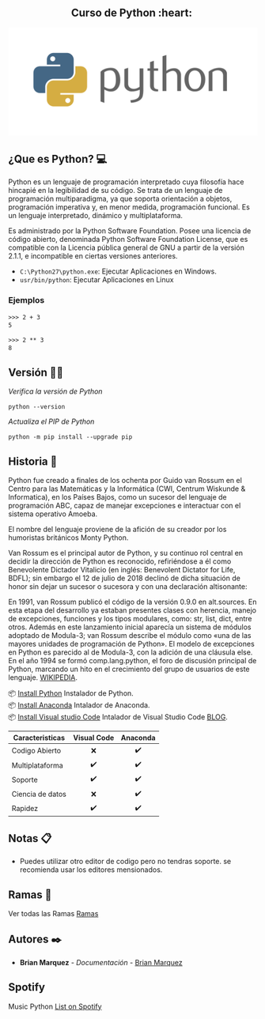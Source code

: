 
<h2 align="center">Curso de Python&nbsp;:heart:&nbsp;</h2>

![python](./Images/python3.png)

## ¿Que es Python? 💻

Python es un lenguaje de programación interpretado cuya filosofía hace hincapié en la legibilidad de su código. Se trata de un lenguaje de programación multiparadigma, ya que soporta orientación a objetos, programación imperativa y, en menor medida, programación funcional. Es un lenguaje interpretado, dinámico y multiplataforma.

Es administrado por la Python Software Foundation. Posee una licencia de código abierto, denominada Python Software Foundation License, que es compatible con la Licencia pública general de GNU a partir de la versión 2.1.1, e incompatible en ciertas versiones anteriores.
- `C:\Python27\python.exe`: Ejecutar Aplicaciones en Windows.
- `usr/bin/python`: Ejecutar Aplicaciones en Linux

### Ejemplos
```
>>> 2 + 3
5
```

```
>>> 2 ** 3
8
```
## Versión 🧑‍💻

_Verifica la versión de Python_

```
python --version
```

_Actualiza el  PIP de Python_

```
python -m pip install --upgrade pip
```


## Historia 📖
Python fue creado a finales de los ochenta por Guido van Rossum en el Centro para las Matemáticas y la Informática (CWI, Centrum Wiskunde & Informatica), en los Países Bajos, como un sucesor del lenguaje de programación ABC, capaz de manejar excepciones e interactuar con el sistema operativo Amoeba.

El nombre del lenguaje proviene de la afición de su creador por los humoristas británicos Monty Python.

Van Rossum es el principal autor de Python, y su continuo rol central en decidir la dirección de Python es reconocido, refiriéndose a él como Benevolente Dictador Vitalicio (en inglés: Benevolent Dictator for Life, BDFL); sin embargo el 12 de julio de 2018 declinó de dicha situación de honor sin dejar un sucesor o sucesora y con una declaración altisonante:

En 1991, van Rossum publicó el código de la versión 0.9.0 en alt.sources. En esta etapa del desarrollo ya estaban presentes clases con herencia, manejo de excepciones, funciones y los tipos modulares, como: str, list, dict, entre otros. Además en este lanzamiento inicial aparecía un sistema de módulos adoptado de Modula-3; van Rossum describe el módulo como «una de las mayores unidades de programación de Python». El modelo de excepciones en Python es parecido al de Modula-3, con la adición de una cláusula else. En el año 1994 se formó comp.lang.python, el foro de discusión principal de Python, marcando un hito en el crecimiento del grupo de usuarios de este lenguaje.
[WIKIPEDIA](https://es.wikipedia.org/wiki/Python).<br>

📦 [Install Python](https://www.python.org/) Instalador de Python.<br>
📦 [Install Anaconda](https://www.anaconda.com/) Intalador de Anaconda.<br>
📦 [Install Visual studio Code](https://code.visualstudio.com/) Intalador de Visual Studio Code
[BLOG](https://www.anaconda.com/blog).<br>


| Caracteristicas            | Visual Code |   Anaconda   |   
|----------------------------|:-----------:|:------------:|
| Codigo Abierto             |      ❌     |      ✔️     |      
| Multiplataforma            |      ✔️     |      ✔️     |     
| Soporte                    |      ✔️     |      ✔️     |      
| Ciencia de datos           |      ❌     |      ✔️     |  
| Rapidez                    |      ✔️     |      ✔️     |      

## Notas 📋

- Puedes utilizar otro editor de codigo pero no tendras soporte. se recomienda usar los editores mensionados. 

## Ramas 👾

Ver todas las Ramas [Ramas](https://github.com/BrianMarquez3/Python-Course/settings/branches)

## Autores ✒️

* **Brian Marquez** - *Documentación* - [Brian Marquez]()

## Spotify
Music Python [List on Spotify](https://open.spotify.com/playlist/11AwbhmXyh2jKlsHmaxcP9)




